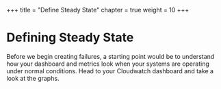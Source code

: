 +++
title = "Define Steady State"
chapter = true
weight = 10
+++

# Defining Steady State

Before we begin creating failures, a starting point would be to understand how your dashboard and metrics look when your systems are operating under normal conditions. Head to your Cloudwatch dashboard and take a look at the graphs.